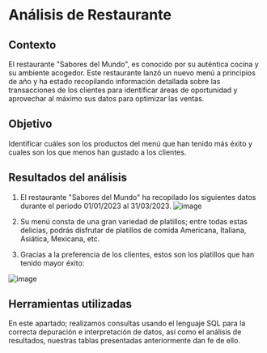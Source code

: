 # **Análisis de Restaurante**

## Contexto
 El restaurante "Sabores del Mundo", es conocido por su auténtica cocina y su ambiente acogedor.
 Este restaurante lanzó un nuevo menú a principios de año y ha estado recopilando información detallada sobre las transacciones de los clientes para identificar áreas de oportunidad y aprovechar al máximo sus 
 datos para optimizar las ventas.


## Objetivo
Identificar cuáles son los productos del menú que han tenido más éxito y cuales son los que menos han gustado a los clientes.


## Resultados del análisis
1. El restaurante "Sabores del Mundo" ha recopilado los siguientes datos durante el periodo 01/01/2023 al 31/03/2023.
![image](https://github.com/user-attachments/assets/db8d6b4f-0910-4735-8dd9-749d7db7b8a2)

2. Su menú consta de una gran variedad de platillos; entre todas estas delicias, podrás disfrutar de platillos de comida Americana, Italiana, Asiática, Mexicana, etc.

3. Gracias a la preferencia de los clientes, estos son los platillos que han tenido mayor éxito:

![image](https://github.com/user-attachments/assets/6020895b-401f-4f9f-a8df-d428f1e57927)


## Herramientas utilizadas
En este apartado; realizamos consultas usando el lenguaje SQL para la correcta depuración e interpretación de datos, así como el análisis de resultados, nuestras tablas presentadas anteriormente dan fe de ello.
